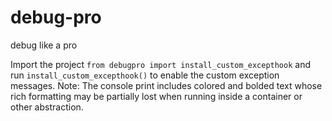 # debug-pro
debug like a pro

Import the project `from debugpro import install_custom_excepthook` and run `install_custom_excepthook()` to enable the custom exception messages.
Note: The console print includes colored and bolded text whose rich formatting may be partially lost when running inside a container or other abstraction.

